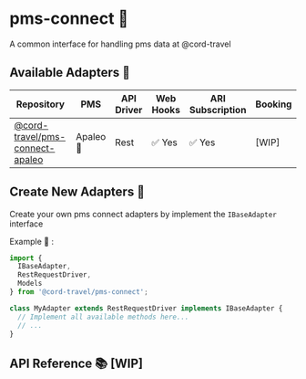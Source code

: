 # pms-connect :hotel:

A common interface for handling pms data at @cord-travel

## Available Adapters :nut_and_bolt:

| Repository                                                                           | PMS       | API Driver | Web Hooks              | ARI Subscription       | Booking |
| ------------------------------------------------------------------------------------ | --------- | ---------- | ---------------------- | ---------------------- | ------- |
| [@cord-travel/pms-connect-apaleo](https://github.com/cord-travel/pms-connect-apaleo) | Apaleo 🦁 | Rest       | :white_check_mark: Yes | :white_check_mark: Yes | [WIP]   |

## Create New Adapters :honey_pot:

Create your own pms connect adapters by implement the `IBaseAdapter` interface

Example :hatching_chick: :

```typescript
import {
  IBaseAdapter,
  RestRequestDriver,
  Models
} from '@cord-travel/pms-connect';

class MyAdapter extends RestRequestDriver implements IBaseAdapter {
  // Implement all available methods here...
  // ...
}
```

## API Reference :books: [WIP]
